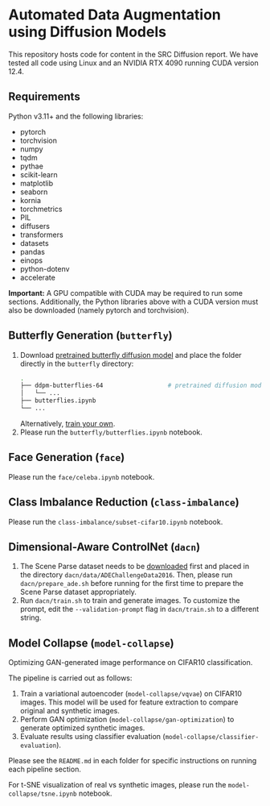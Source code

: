 # Automated Data Augmentation using Diffusion Models
This repository hosts code for content in the SRC Diffusion report. We have tested all code using Linux and an NVIDIA RTX 4090 running CUDA version 12.4.

## Requirements
Python v3.11+ and the following libraries:
- pytorch
- torchvision
- numpy
- tqdm
- pythae
- scikit-learn
- matplotlib
- seaborn
- kornia
- torchmetrics
- PIL
- diffusers
- transformers
- datasets
- pandas
- einops
- python-dotenv
- accelerate

**Important:** A GPU compatible with CUDA may be required to run some sections. Additionally, the Python libraries above with a CUDA version must also be downloaded (namely pytorch and torchvision).

## Butterfly Generation (`butterfly`)
1. Download [pretrained butterfly diffusion model](https://uflorida-my.sharepoint.com/:f:/g/personal/laurachang_ufl_edu/Ell4PMR4xzVBpGRsSU3AU9YBC9okm4s4uXs0rSYtEFIExw?e=rx52GQ) and place the folder directly in the `butterfly` directory:
    ```bash
    .
    ├── ddpm-butterflies-64                  # pretrained diffusion model
    │   └── ...
    ├── butterflies.ipynb
    └── ...
    ```
    Alternatively, [train your own](https://github.com/huggingface/diffusion-models-class/blob/main/unit1/01_introduction_to_diffusers.ipynb).
2. Please run the `butterfly/butterflies.ipynb` notebook.

## Face Generation (`face`)
Please run the `face/celeba.ipynb` notebook.

## Class Imbalance Reduction (`class-imbalance`)
Please run the `class-imbalance/subset-cifar10.ipynb` notebook.

## Dimensional-Aware ControlNet (`dacn`)
1. The Scene Parse dataset needs to be [downloaded](http://sceneparsing.csail.mit.edu/) first and placed in the directory `dacn/data/ADEChallengeData2016`. Then, please run `dacn/prepare_ade.sh` before running for the first time to prepare the Scene Parse dataset appropriately. 
2. Run `dacn/train.sh` to train and generate images. To customize the prompt, edit the `--validation-prompt` flag in `dacn/train.sh` to a different string.

## Model Collapse (`model-collapse`)
Optimizing GAN-generated image performance on CIFAR10 classification.

The pipeline is carried out as follows:
1. Train a variational autoencoder (`model-collapse/vqvae`) on CIFAR10 images. This model will be used for feature extraction to compare original and synthetic images.
2. Perform GAN optimization (`model-collapse/gan-optimization`) to generate optimized synthetic images.
3. Evaluate results using classifier evaluation (`model-collapse/classifier-evaluation`).

Please see the `README.md` in each folder for specific instructions on running each pipeline section.

For t-SNE visualization of real vs synthetic images, please run the `model-collapse/tsne.ipynb` notebook.
